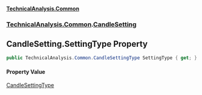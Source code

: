 #### [TechnicalAnalysis.Common](TechnicalAnalysis.Common.md 'TechnicalAnalysis.Common')
### [TechnicalAnalysis.Common](TechnicalAnalysis.Common.md#TechnicalAnalysis.Common 'TechnicalAnalysis.Common').[CandleSetting](CandleSetting.md 'TechnicalAnalysis.Common.CandleSetting')

## CandleSetting.SettingType Property

```csharp
public TechnicalAnalysis.Common.CandleSettingType SettingType { get; }
```

#### Property Value
[CandleSettingType](CandleSettingType.md 'TechnicalAnalysis.Common.CandleSettingType')